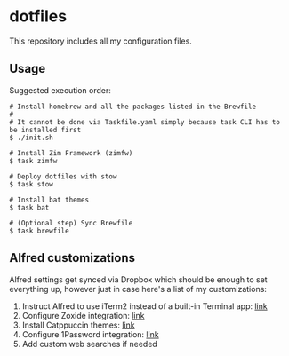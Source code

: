 # dotfiles

This repository includes all my configuration files.

## Usage

Suggested execution order:

```shell
# Install homebrew and all the packages listed in the Brewfile
#
# It cannot be done via Taskfile.yaml simply because task CLI has to be installed first
$ ./init.sh

# Install Zim Framework (zimfw)
$ task zimfw

# Deploy dotfiles with stow
$ task stow

# Install bat themes
$ task bat

# (Optional step) Sync Brewfile
$ task brewfile
```

## Alfred customizations

Alfred settings get synced via Dropbox which should be enough to set everything up, however just in case here's a list of my customizations:

1. Instruct Alfred to use iTerm2 instead of a built-in Terminal app: [link](https://github.com/vitorgalvao/custom-alfred-iterm-scripts)
2. Configure Zoxide integration: [link](https://github.com/yihou/alfred-zoxide)
3. Install Catppuccin themes: [link](https://github.com/catppuccin/alfred)
4. Configure 1Password integration: [link](https://alfred.app/workflows/alfredapp/1password/)
5. Add custom web searches if needed
